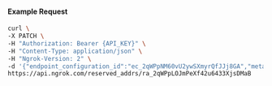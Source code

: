 <!-- Code generated for API Clients. DO NOT EDIT. -->

#### Example Request

```bash
curl \
-X PATCH \
-H "Authorization: Bearer {API_KEY}" \
-H "Content-Type: application/json" \
-H "Ngrok-Version: 2" \
-d '{"endpoint_configuration_id":"ec_2qWPpNM60vU2ywSXmyrQfJJj8GA","metadata":"{\"proto\": \"ssh\"}"}' \
https://api.ngrok.com/reserved_addrs/ra_2qWPpLOJmPeXf42u6433XjsDMaB
```
